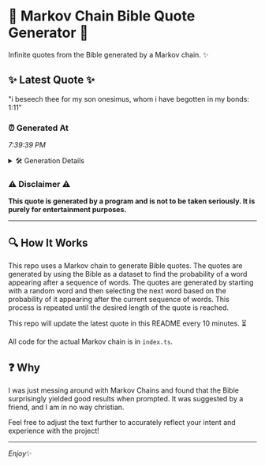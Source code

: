 # 📖 Markov Chain Bible Quote Generator 📖

Infinite quotes from the Bible generated by a Markov chain. ✨

## ✨ Latest Quote ✨
"i beseech thee for my son onesimus, whom i have begotten in my bonds: 1:11"

### ⏰ Generated At
*7:39:39 PM*

<details>
    <summary>🛠️ Generation Details</summary>
    <p>
        <strong>🌱 Seed:</strong> i<br>
        <strong>🔄 Iterations:</strong> 14<br>
        <strong>📜 Context History:</strong><br>[ i ]: beseech<br>[ i, beseech ]: thee<br>[ i, beseech, thee ]: for<br>[ i, beseech, thee, for ]: my<br>[ i, beseech, thee, for, my ]: son<br>[ i, beseech, thee, for, my, son ]: onesimus,<br>[ beseech, thee, for, my, son, onesimus, ]: whom<br>[ thee, for, my, son, onesimus,, whom ]: i<br>[ for, my, son, onesimus,, whom, i ]: have<br>[ my, son, onesimus,, whom, i, have ]: begotten<br>[ son, onesimus,, whom, i, have, begotten ]: in<br>[ onesimus,, whom, i, have, begotten, in ]: my<br>[ whom, i, have, begotten, in, my ]: bonds:<br>[ i, have, begotten, in, my, bonds: ]: 1:11<br>
    </p>
</details>

### ⚠️ Disclaimer ⚠️
**This quote is generated by a program and is not to be taken seriously. It is purely for entertainment purposes.**

---

## 🔍 How It Works

This repo uses a Markov chain to generate Bible quotes. The quotes are generated by using the Bible as a dataset to find the probability of a word appearing after a sequence of words. The quotes are generated by starting with a random word and then selecting the next word based on the probability of it appearing after the current sequence of words. This process is repeated until the desired length of the quote is reached.

This repo will update the latest quote in this README every 10 minutes. ⏳

All code for the actual Markov chain is in `index.ts`.

## ❓ Why

I was just messing around with Markov Chains and found that the Bible surprisingly yielded good results when prompted. 
It was suggested by a friend, and I am in no way christian.

Feel free to adjust the text further to accurately reflect your intent and experience with the project!

---

*Enjoy*✨
